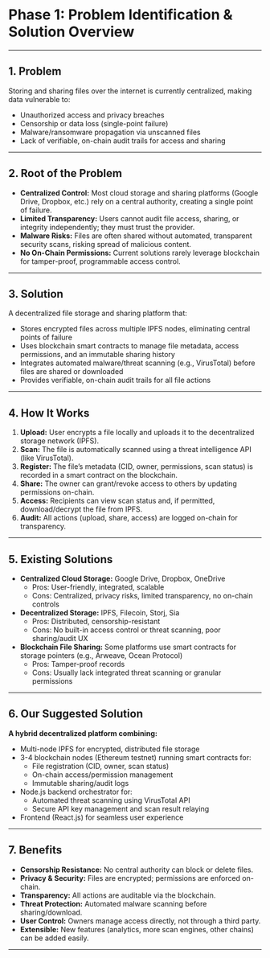# Phase 1: Problem Identification & Solution Overview

---

## 1. Problem

Storing and sharing files over the internet is currently centralized, making data vulnerable to:
- Unauthorized access and privacy breaches
- Censorship or data loss (single-point failure)
- Malware/ransomware propagation via unscanned files
- Lack of verifiable, on-chain audit trails for access and sharing

---

## 2. Root of the Problem

- **Centralized Control:** Most cloud storage and sharing platforms (Google Drive, Dropbox, etc.) rely on a central authority, creating a single point of failure.
- **Limited Transparency:** Users cannot audit file access, sharing, or integrity independently; they must trust the provider.
- **Malware Risks:** Files are often shared without automated, transparent security scans, risking spread of malicious content.
- **No On-Chain Permissions:** Current solutions rarely leverage blockchain for tamper-proof, programmable access control.

---

## 3. Solution

A decentralized file storage and sharing platform that:
- Stores encrypted files across multiple IPFS nodes, eliminating central points of failure
- Uses blockchain smart contracts to manage file metadata, access permissions, and an immutable sharing history
- Integrates automated malware/threat scanning (e.g., VirusTotal) before files are shared or downloaded
- Provides verifiable, on-chain audit trails for all file actions

---

## 4. How It Works

1. **Upload:** User encrypts a file locally and uploads it to the decentralized storage network (IPFS).
2. **Scan:** The file is automatically scanned using a threat intelligence API (like VirusTotal).
3. **Register:** The file’s metadata (CID, owner, permissions, scan status) is recorded in a smart contract on the blockchain.
4. **Share:** The owner can grant/revoke access to others by updating permissions on-chain.
5. **Access:** Recipients can view scan status and, if permitted, download/decrypt the file from IPFS.
6. **Audit:** All actions (upload, share, access) are logged on-chain for transparency.

---

## 5. Existing Solutions

- **Centralized Cloud Storage:** Google Drive, Dropbox, OneDrive
  - Pros: User-friendly, integrated, scalable
  - Cons: Centralized, privacy risks, limited transparency, no on-chain controls
- **Decentralized Storage:** IPFS, Filecoin, Storj, Sia
  - Pros: Distributed, censorship-resistant
  - Cons: No built-in access control or threat scanning, poor sharing/audit UX
- **Blockchain File Sharing:** Some platforms use smart contracts for storage pointers (e.g., Arweave, Ocean Protocol)
  - Pros: Tamper-proof records
  - Cons: Usually lack integrated threat scanning or granular permissions

---

## 6. Our Suggested Solution

**A hybrid decentralized platform combining:**
- Multi-node IPFS for encrypted, distributed file storage
- 3-4 blockchain nodes (Ethereum testnet) running smart contracts for:
  - File registration (CID, owner, scan status)
  - On-chain access/permission management
  - Immutable sharing/audit logs
- Node.js backend orchestrator for:
  - Automated threat scanning using VirusTotal API
  - Secure API key management and scan result relaying
- Frontend (React.js) for seamless user experience

---

## 7. Benefits

- **Censorship Resistance:** No central authority can block or delete files.
- **Privacy & Security:** Files are encrypted; permissions are enforced on-chain.
- **Transparency:** All actions are auditable via the blockchain.
- **Threat Protection:** Automated malware scanning before sharing/download.
- **User Control:** Owners manage access directly, not through a third party.
- **Extensible:** New features (analytics, more scan engines, other chains) can be added easily.

---
